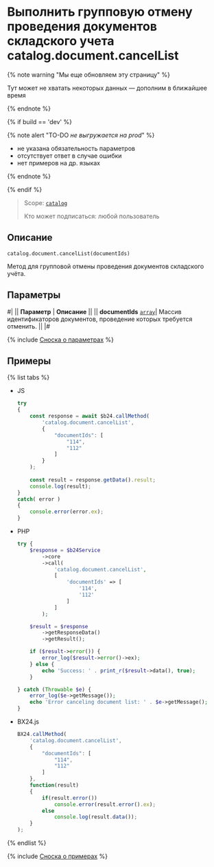 # Выполнить групповую отмену проведения документов складского учета catalog.document.cancelList

{% note warning "Мы еще обновляем эту страницу" %}

Тут может не хватать некоторых данных — дополним в ближайшее время

{% endnote %}

{% if build == 'dev' %}

{% note alert "TO-DO _не выгружается на prod_" %}

- не указана обязательность параметров
- отсутствует ответ в случае ошибки
- нет примеров на др. языках
  
{% endnote %}

{% endif %}

> Scope: [`catalog`](../../scopes/permissions.md)
>
> Кто может подписаться: любой пользователь

## Описание

```http
catalog.document.cancelList(documentIds)
```

Метод для групповой отмены проведения документов складского учёта.

## Параметры

#|
|| **Параметр** | **Описание** ||
|| **documentIds**
[`array`](../../data-types.md)| Массив идентификаторов документов, проведение которых требуется отменить. ||
|#

{% include [Сноска о параметрах](../../../_includes/required.md) %}

## Примеры

{% list tabs %}

- JS


    ```js
    try
    {
    	const response = await $b24.callMethod(
    		'catalog.document.cancelList',
    		{
    			"documentIds": [
    				"114",
    				"112"
    			]
    		}
    	);
    	
    	const result = response.getData().result;
    	console.log(result);
    }
    catch( error )
    {
    	console.error(error.ex);
    }
    ```

- PHP


    ```php
    try {
        $response = $b24Service
            ->core
            ->call(
                'catalog.document.cancelList',
                [
                    'documentIds' => [
                        '114',
                        '112'
                    ]
                ]
            );
    
        $result = $response
            ->getResponseData()
            ->getResult();
    
        if ($result->error()) {
            error_log($result->error()->ex);
        } else {
            echo 'Success: ' . print_r($result->data(), true);
        }
    
    } catch (Throwable $e) {
        error_log($e->getMessage());
        echo 'Error canceling document list: ' . $e->getMessage();
    }
    ```

- BX24.js

    ```js
    BX24.callMethod(
        'catalog.document.cancelList',
        {
            "documentIds": [
                "114",
                "112"
            ]
        },
        function(result)
        {
            if(result.error())
                console.error(result.error().ex);
            else
                console.log(result.data());
        }
    );
    ```

{% endlist %}

{% include [Сноска о примерах](../../../_includes/examples.md) %}